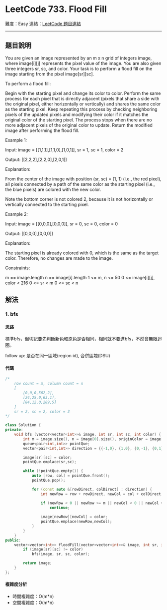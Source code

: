 # LeetCode 733. Flood Fill

難度：Easy
連結：[LeetCode 題目連結](https://leetcode.com/problems/flood-fill/description/)

---

## 題目說明
    
You are given an image represented by an m x n grid of integers image, where image[i][j] represents the pixel value of the image. You are also given three integers sr, sc, and color. Your task is to perform a flood fill on the image starting from the pixel image[sr][sc].

To perform a flood fill:

Begin with the starting pixel and change its color to color.
Perform the same process for each pixel that is directly adjacent (pixels that share a side with the original pixel, either horizontally or vertically) and shares the same color as the starting pixel.
Keep repeating this process by checking neighboring pixels of the updated pixels and modifying their color if it matches the original color of the starting pixel.
The process stops when there are no more adjacent pixels of the original color to update.
Return the modified image after performing the flood fill.

 

Example 1:

Input: image = [[1,1,1],[1,1,0],[1,0,1]], sr = 1, sc = 1, color = 2

Output: [[2,2,2],[2,2,0],[2,0,1]]

Explanation:



From the center of the image with position (sr, sc) = (1, 1) (i.e., the red pixel), all pixels connected by a path of the same color as the starting pixel (i.e., the blue pixels) are colored with the new color.

Note the bottom corner is not colored 2, because it is not horizontally or vertically connected to the starting pixel.

Example 2:

Input: image = [[0,0,0],[0,0,0]], sr = 0, sc = 0, color = 0

Output: [[0,0,0],[0,0,0]]

Explanation:

The starting pixel is already colored with 0, which is the same as the target color. Therefore, no changes are made to the image.

 

Constraints:

m == image.length
n == image[i].length
1 <= m, n <= 50
0 <= image[i][j], color < 216
0 <= sr < m
0 <= sc < n

## 解法
### 1. bfs
#### 思路

標準bfs，但切記要先判斷新色和原色是否相同，相同就不要進bfs，不然會無限迴圈。

follow up: 是否在同一區域(region id), 合併區塊(DSU)

#### 代碼
```c++
/*
    row count = m, column count = n
    [
        [0,0,0,562,2],
        [24,25,0,63,1],
        [84,12,0,289,5]
    ]
    sr = 2, sc = 2, color = 3
*/

class Solution {
private:
    void bfs (vector<vector<int>>& image, int sr, int sc, int color) {
        int m = image.size(), n = image[0].size(), originColor = image[sr][sc];
        queue<pair<int,int>> pointQue;
        vector<pair<int,int>> direction = {{-1,0}, {1,0}, {0,-1}, {0,1}};

        image[sr][sc] = color;
        pointQue.emplace(sr,sc);

        while (!pointQue.empty()) {
            auto [row, col] = pointQue.front();
            pointQue.pop();

            for (const auto &[rowDirect, colDirect] : direction) {
                int newRow = row + rowDirect, newCol = col + colDirect;

                if (newRow < 0 || newRow >= m || newCol < 0 || newCol >= n || image[newRow][newCol] != originColor)
                    continue;
                
                image[newRow][newCol] = color;
                pointQue.emplace(newRow,newCol);
            }
        }
    }
public:
    vector<vector<int>> floodFill(vector<vector<int>>& image, int sr, int sc, int color) {
        if (image[sr][sc] != color)
            bfs(image, sr, sc, color);

        return image;
    }
};
```

#### 複雜度分析

- 時間複雜度：O(m*n)
- 空間複雜度：O(m*n)
